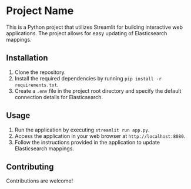 # Project Name

This is a Python project that utilizes Streamlit for building interactive web applications. The project allows for easy updating of Elasticsearch mappings. 

## Installation

1. Clone the repository.
2. Install the required dependencies by running `pip install -r requirements.txt`.
3. Create a `.env` file in the project root directory and specify the default connection details for Elasticsearch.

## Usage

1. Run the application by executing `streamlit run app.py`.
2. Access the application in your web browser at `http://localhost:8080`.
3. Follow the instructions provided in the application to update Elasticsearch mappings.

## Contributing

Contributions are welcome! 


